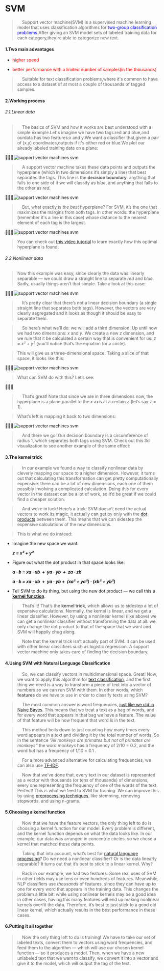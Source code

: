 # SVM

>     Support vector machine(SVM) is a supervised machine learning model that uses classification algorithms for <font color="blue">two-group classification probliems</font>.After giving an SVM model sets of labeled training data for each category,they're able to categorize new text.

#### 1.Two main advantages

* <font color="red">higher speed</font>
  
* <font color="red">better performance with a limited number of samples(in the thousands)</font>
  

>     Suitable for text classification problems,where it's common to have access to a dataset of at most a couple of thousands of tagged samples.

#### 2.Working process

###### 2.1.Linear data

>     The basics of SVM and how it works are best understood with a simple example.Let's imagine we have two tags:red and blue,and ourdata has two features:x and y.We want a classifier that,given a pair of (x,y) coordinates,outputs if it's either red or blue.We plot our already labeled training data on a plane:

![support vector machines svm](https://d33wubrfki0l68.cloudfront.net/bb6acfd742447bab1e4c619cad0d9aec9e6d58bd/7381d/static/52081a1b625e8ba22c00210d547b4f1a/ae702/plot_original.png)

>     A support vector machine takes these data points and outputs the hyperplane (which in two dimensions it’s simply a line) that best separates the tags. This line is the **decision boundary**: anything that falls to one side of it we will classify as _blue_, and anything that falls to the other as _red_.

![support vector machines svm](https://d33wubrfki0l68.cloudfront.net/ddde7b980851a9c12b72cee173debe8794962820/54f9b/static/57fd2448dfb67cfff990f32191463e80/ae702/plot_hyperplanes_2.png)

>     But, what exactly is _the best_ hyperplane? For SVM, it’s the one that maximizes the margins from both tags. In other words: the hyperplane (remember it's a line in this case) whose distance to the nearest element of each tag is the largest.

![support vector machines svm](https://d33wubrfki0l68.cloudfront.net/b33ca241f49a2ffc8b57a62558efd876410a49ac/56c8c/static/7002b9ebbacb0e878edbf30e8ff5b01c/ae702/plot_hyperplanes_annotated.png)

> You can check out [this video tutorial](https://www.youtube.com/watch?v=1NxnPkZM9bc) to learn exactly how this optimal hyperplane is found.

###### 2.2.Nonlinear data

> Now this example was easy, since clearly the data was linearly separable — we could draw a straight line to separate _red_ and _blue_. Sadly, usually things aren’t that simple. Take a look at this case:

![support vector machines svm](https://d33wubrfki0l68.cloudfront.net/a80bfcd16e1c9e1235f6afb112afba3988e31bb4/7276f/static/2631f704a0b3f6e31246294578a7d777/95f64/plot_circle_01.png)

>     It’s pretty clear that there’s not a linear decision boundary (a single straight line that separates both tags). However, the vectors are very clearly segregated and it looks as though it should be easy to separate them.

>     So here’s what we’ll do: we will add a third dimension. Up until now we had two dimensions: _x_ and _y_. We create a new _z_ dimension, and we rule that it be calculated a certain way that is convenient for us: _z = x² + y²_ (you’ll notice that’s the equation for a circle).

> This will give us a three-dimensional space. Taking a slice of that space, it looks like this:

![support vector machines svm](https://d33wubrfki0l68.cloudfront.net/1ecdc513142b40c1162efa613f6b4f8eb996cdbd/f9ac6/static/9f18ce83bab159464cc138a653e3fc63/dbc4f/plot_circle_02.png)

> What can SVM do with this? Let’s see:



>     That’s great! Note that since we are in three dimensions now, the hyperplane is a plane parallel to the _x_ axis at a certain _z_ (let’s say _z = 1_).

> What’s left is mapping it back to two dimensions:

![support vector machines svm](https://d33wubrfki0l68.cloudfront.net/6fc63b6e6ea9adc551d4245acfb6d1bc48d5ca69/2e42a/static/a4dc8a44f6a8adf55df920a602668a42/95f64/plot_circle_04.png)

>     And there we go! Our decision boundary is a circumference of radius 1, which separates both tags using SVM. Check out this 3d visualization to see another example of the same effect:

#### 3.The kernel trick

>     In our example we found a way to classify nonlinear data by cleverly mapping our space to a higher dimension. However, it turns out that calculating this transformation can get pretty computationally expensive: there can be a lot of new dimensions, each one of them possibly involving a complicated calculation. Doing this for every vector in the dataset can be a lot of work, so it’d be great if we could find a cheaper solution.

>     And we’re in luck! Here’s a trick: SVM doesn’t need the actual vectors to work its magic, it actually can get by only with the [dot products](https://en.wikipedia.org/wiki/Dot_product) between them. This means that we can sidestep the expensive calculations of the new dimensions.

> This is what we do instead:

* Imagine the new space we want:
  
  **_z = x² + y²_**
  
* Figure out what the dot product in that space looks like:
  
  **_a · b = xa · xb  +  ya · yb  +  za · zb_**
  
  **_a · b = xa · xb  +  ya · yb +  (xa² + ya²) · (xb² + yb²)_**
  
* Tell SVM to do its thing, but using the new dot product — we call this a [**kernel function**](https://www.quora.com/What-are-Kernels-in-Machine-Learning-and-SVM).
  

>     That’s it! That’s the **kernel trick**, which allows us to sidestep a lot of expensive calculations. Normally, the kernel is linear, and we get a linear classifier. However, by using a nonlinear kernel (like above) we can get a nonlinear classifier without transforming the data at all: we only change the dot product to that of the space that we want and SVM will happily chug along.

>     Note that the kernel trick isn’t actually part of SVM. It can be used with other linear classifiers such as logistic regression. A support vector machine only takes care of finding the decision boundary.

#### 4.Using SVM with Natural Language Classification

>     So, we can classify vectors in multidimensional space. Great! Now, we want to apply this algorithm for [text classification](https://monkeylearn.com/text-classification), and the first thing we need is a way to transform a piece of text into a vector of numbers so we can run SVM with them. In other words, which **features** do we have to use in order to classify texts using SVM?

>     The most common answer is word frequencies, [just like we did in Naive Bayes](https://monkeylearn.com/blog/practical-explanation-naive-bayes-classifier/#feature-engineering). This means that we treat a text as a bag of words, and for every word that appears in that bag we have a feature. The value of that feature will be how frequent that word is in the text.

>     This method boils down to just counting how many times every word appears in a text and dividing it by the total number of words. So in the sentence _“All monkeys are primates but not all primates are monkeys”_ the word _monkeys_ has a frequency of 2/10 = 0.2, and the word _but_ has a frequency of 1/10 = 0.1 .

>     For a more advanced alternative for calculating frequencies, we can also use [TF-IDF](https://monkeylearn.com/blog/what-is-tf-idf/).

>     Now that we’ve done that, every text in our dataset is represented as a vector with thousands (or tens of thousands) of dimensions, every one representing the frequency of one of the words of the text. Perfect! This is what we feed to SVM for training. We can improve this by using [preprocessing techniques](https://monkeylearn.com/blog/text-cleaning/), like stemming, removing stopwords, and using n-grams.

#### 5.Choosing a kernel function

>     Now that we have the feature vectors, the only thing left to do is choosing a kernel function for our model. Every problem is different, and the kernel function depends on what the data looks like. In our example, our data was arranged in concentric circles, so we chose a kernel that matched those data points.

>     Taking that into account, what’s best for [natural language processing](https://monkeylearn.com/natural-language-processing/)? Do we need a nonlinear classifier? Or is the data linearly separable? It turns out that it’s best to stick to a linear kernel. Why?

>     Back in our example, we had two features. Some real uses of SVM in other fields may use tens or even hundreds of features. Meanwhile, NLP classifiers use _thousands_ of features, since they can have up to one for every word that appears in the training data. This changes the problem a little bit: while using nonlinear kernels may be a good idea in other cases, having this many features will end up making nonlinear kernels overfit the data. Therefore, it’s best to just stick to a good old linear kernel, which actually results in the best performance in these cases.

#### 6.Putting it all together

>     Now the only thing left to do is training! We have to take our set of labeled texts, convert them to vectors using word frequencies, and feed them to the algorithm — which will use our chosen kernel function — so it produces a model. Then, when we have a new unlabeled text that we want to classify, we convert it into a vector and give it to the model, which will output the tag of the text.
